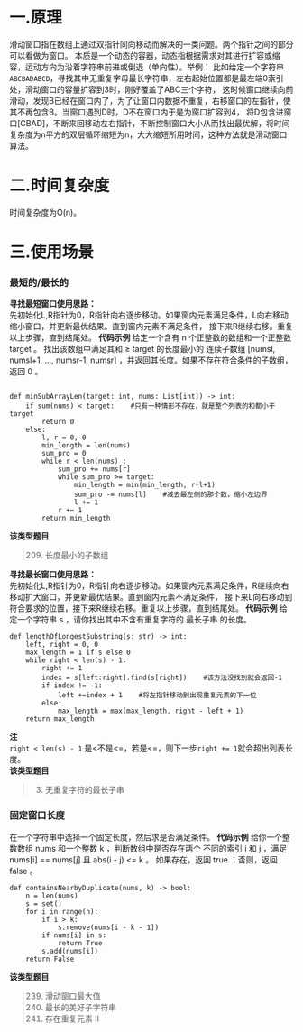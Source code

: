 # 一.原理
滑动窗口指在数组上通过双指针同向移动而解决的一类问题。两个指针之间的部分可以看做为窗口。
本质是一个动态的容器，动态指根据需求对其进行扩容或缩容，运动方向为沿着字符串前进或倒退（单向性）。举例：
比如给定一个字符串`ABCBADABCD`，寻找其中无重复字母最长字符串，左右起始位置都是最左端0索引处，滑动窗口的容量扩容到3时，刚好覆盖了ABC三个字符，
这时候窗口继续向前滑动，发现B已经在窗口内了，为了让窗口内数据不重复，右移窗口的左指针，使其不再包含B。当窗口遇到D时，D不在窗口内于是为窗口扩容到4，
将D包含进窗口[CBAD]，不断来回移动左右指针，不断控制窗口大小从而找出最优解，将时间复杂度为n平方的双层循环缩短为n，大大缩短所用时间，这种方法就是滑动窗口算法。  
# 二.时间复杂度
时间复杂度为O(n)。
# 三.使用场景
### 最短的/最长的
**寻找最短窗口使用思路：**  
先初始化L,R指针为0，R指针向右逐步移动。如果窗内元素满足条件，L向右移动缩小窗口，并更新最优结果。直到窗内元素不满足条件，
接下来R继续右移。重复以上步骤，直到结尾处。
**代码示例**
给定一个含有 n 个正整数的数组和一个正整数 target 。
找出该数组中满足其和 ≥ target 的长度最小的 连续子数组 [numsl, numsl+1, ..., numsr-1, numsr] ，并返回其长度。如果不存在符合条件的子数组，返回 0 。
```

def minSubArrayLen(target: int, nums: List[int]) -> int:
    if sum(nums) < target:    #只有一种情形不存在，就是整个列表的和都小于target
        return 0
    else:
        l, r = 0, 0
        min_length = len(nums)
        sum_pro = 0
        while r < len(nums) :   
            sum_pro += nums[r]    
            while sum_pro >= target:
                min_length = min(min_length, r-l+1)
                sum_pro -= nums[l]    #减去最左侧的那个数，缩小左边界
                l += 1
            r += 1
        return min_length
```
**该类型题目**
> 209. 长度最小的子数组

**寻找最长窗口使用思路：**  
先初始化L,R指针为0，R指针向右逐步移动。如果窗内元素满足条件，R继续向右移动扩大窗口，并更新最优结果。直到窗内元素不满足条件，
接下来L向右移动到符合要求的位置，接下来R继续右移。重复以上步骤，直到结尾处。
**代码示例**
给定一个字符串 s ，请你找出其中不含有重复字符的 最长子串 的长度。
```
def lengthOfLongestSubstring(s: str) -> int:
    left, right = 0, 0
    max_length = 1 if s else 0  
    while right < len(s) - 1:
        right += 1
        index = s[left:right].find(s[right])    #该方法没找到就会返回-1
        if index != -1:
            left +=index + 1    #将左指针移动到出现重复元素的下一位
        else:
            max_length = max(max_length, right - left + 1)
    return max_length
```
**注**  
`right < len(s) - 1` 是<不是<=，若是<=，则下一步`right += 1`就会超出列表长度。  
**该类型题目**
> 3. 无重复字符的最长子串

### 固定窗口长度
在一个字符串中选择一个固定长度，然后求是否满足条件。
**代码示例**
给你一个整数数组 nums 和一个整数 k ，判断数组中是否存在两个 不同的索引 i 和 j ，满足 nums[i] == nums[j] 且 abs(i - j) <= k 。
如果存在，返回 true ；否则，返回 false 。
```
def containsNearbyDuplicate(nums, k) -> bool:
    n = len(nums)
    s = set()
    for i in range(n):
        if i > k:
            s.remove(nums[i - k - 1])
        if nums[i] in s:
            return True
        s.add(nums[i])
    return False
```
**该类型题目**
> 239. 滑动窗口最大值
> 1763. 最长的美好子字符串
> 219. 存在重复元素 II
